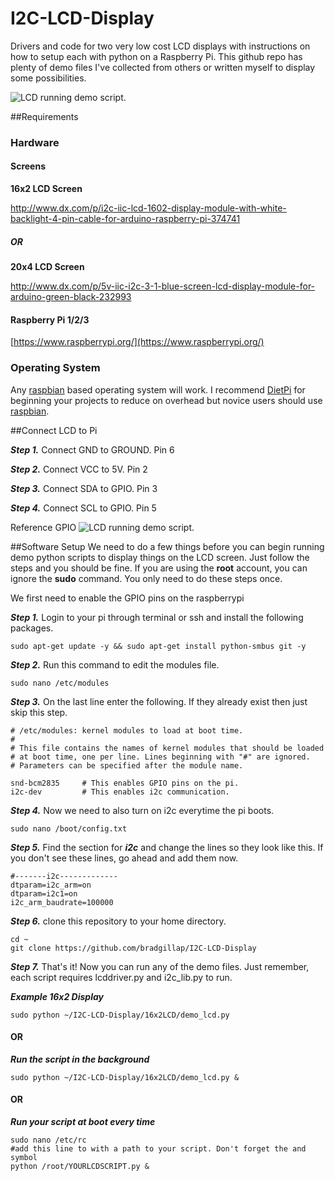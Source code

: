 # I2C-LCD-Display

Drivers and code for two very low cost LCD displays with instructions on how to setup each with python on a Raspberry Pi. This github repo has plenty of demo files I've collected from others or written myself to display some possibilities. 


![LCD running demo script.](https://github.com/bradgillap/I2C-LCD-Display/blob/master/example.jpg)

##Requirements
### Hardware
#### Screens

**16x2 LCD Screen**

http://www.dx.com/p/i2c-iic-lcd-1602-display-module-with-white-backlight-4-pin-cable-for-arduino-raspberry-pi-374741
##### OR
**20x4 LCD Screen**

http://www.dx.com/p/5v-iic-i2c-3-1-blue-screen-lcd-display-module-for-arduino-green-black-232993
#### Raspberry Pi 1/2/3
[https://www.raspberrypi.org/](https://www.raspberrypi.org/)
### Operating System
Any [raspbian](https://www.raspbian.org/) based operating system will work. I recommend [DietPi](http://dietpi.com/) for beginning your projects to reduce on overhead but novice users should use [raspbian](https://www.raspbian.org/).

##Connect LCD to Pi

***Step 1.*** Connect GND to GROUND. Pin 6

***Step 2.*** Connect VCC to 5V. Pin 2

***Step 3.*** Connect SDA to GPIO. Pin 3

***Step 4.*** Connect SCL to GPIO. Pin 5

Reference GPIO
![LCD running demo script.](https://github.com/bradgillap/I2C-LCD-Display/blob/master/gpioref2.png)


##Software Setup
We need to do a few things before you can begin running demo python scripts to display things on the LCD screen. Just follow the steps and you should be fine. If you are using the **root** account, you can ignore the **sudo** command. You only need to do these steps once.

We first need to enable the GPIO pins on the raspberrypi

***Step 1.*** Login to your pi through terminal or ssh and install the following packages.
```
sudo apt-get update -y && sudo apt-get install python-smbus git -y
```
***Step 2.*** Run this command to edit the modules file.
```
sudo nano /etc/modules
```
***Step 3.*** On the last line enter the following. If they already exist then just skip this step.
```
# /etc/modules: kernel modules to load at boot time.
#
# This file contains the names of kernel modules that should be loaded
# at boot time, one per line. Lines beginning with "#" are ignored.
# Parameters can be specified after the module name.

snd-bcm2835     # This enables GPIO pins on the pi.
i2c-dev         # This enables i2c communication.
```
***Step 4.*** Now we need to also turn on i2c everytime the pi boots.
```
sudo nano /boot/config.txt
```
***Step 5.*** Find the section for ***i2c*** and change the lines so they look like this. If you don't see these lines, go ahead and add them now.
```
#-------i2c-------------
dtparam=i2c_arm=on
dtparam=i2c1=on
i2c_arm_baudrate=100000
```
***Step 6.*** clone this repository to your home directory.
```
cd ~
git clone https://github.com/bradgillap/I2C-LCD-Display
```

***Step 7.*** That's it! Now you can run any of the demo files. Just remember, each script requires lcddriver.py and i2c_lib.py to run. 

***Example 16x2 Display***
```
sudo python ~/I2C-LCD-Display/16x2LCD/demo_lcd.py
```
#### OR

***Run the script in the background***
```
sudo python ~/I2C-LCD-Display/16x2LCD/demo_lcd.py &
```

#### OR

***Run your script at boot every time***
```
sudo nano /etc/rc
#add this line to with a path to your script. Don't forget the and symbol
python /root/YOURLCDSCRIPT.py &
```

